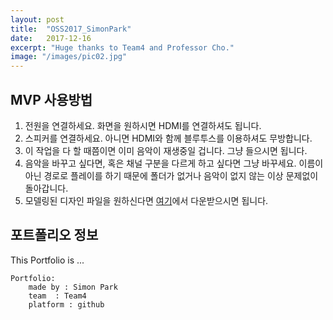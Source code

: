 ```yaml
---
layout: post
title:  "OSS2017_SimonPark"
date:   2017-12-16
excerpt: "Huge thanks to Team4 and Professor Cho."
image: "/images/pic02.jpg"
---
```


## MVP 사용방법
1. 전원을 연결하세요. 화면을 원하시면 HDMI를 연결하셔도 됩니다.
2. 스피커를 연결하세요. 아니면 HDMI와 함께 블루투스를 이용하셔도 무방합니다.
3. 이 작업을 다 할 때쯤이면 이미 음악이 재생중일 겁니다. 그냥 들으시면 됩니다.
4. 음악을 바꾸고 싶다면, 혹은 채널 구분을 다르게 하고 싶다면 그냥 바꾸세요. 이름이 아닌 경로로 플레이를 하기 때문에 폴더가 없거나 음악이 없지 않는 이상 문제없이 돌아갑니다.
5. 모델링된 디자인 파일을 원하신다면 [여기](https://github.com/cemigs01/cemigs01.github.io/blob/master/OSS%20CASE.zip)에서 다운받으시면 됩니다.

## 포트폴리오 정보
This Portfolio is ...
```
Portfolio: 
	made by : Simon Park
    team  : Team4
    platform : github
```
